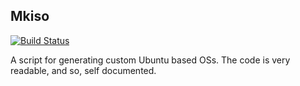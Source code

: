 ## Mkiso

[![Build Status](https://travis-ci.org/nomad-desktop/mkiso.svg?branch=master)](https://travis-ci.org/nomad-desktop/mkiso)

A script for generating custom Ubuntu based OSs.
The code is very readable, and so, self documented.
